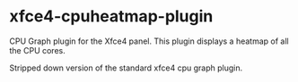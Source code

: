 # xfce4-cpuheatmap-plugin

CPU Graph plugin for the Xfce4 panel.
This plugin displays a heatmap of all the CPU cores.

Stripped down version of the standard xfce4 cpu graph plugin.

